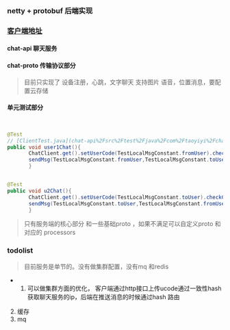 ### netty + protobuf 后端实现

### [客户端地址](https://github.com/chenqi199/chat-android-client)
#### chat-api 聊天服务

#### chat-proto 传输协议部分

> 目前只实现了 设备注册，心跳，文字聊天
  支持图片 语音，位置消息，要配置云存储

#### 单元测试部分

 ```java


@Test
// [ClientTest.java](chat-api%2Fsrc%2Ftest%2Fjava%2Fcom%2Ftaoyiyi%2Fchat%2Fclient%2FClientTest.java)
public void user1Chat(){
        ChatClient.get().setUserCode(TestLocalMsgConstant.fromUser).checkConnect();
        sendMsg(TestLocalMsgConstant.fromUser,TestLocalMsgConstant.toUser);
        }


@Test
public void u2Chat(){
        ChatClient.get().setUserCode(TestLocalMsgConstant.toUser).checkConnect();
        sendMsg(TestLocalMsgConstant.toUser,TestLocalMsgConstant.fromUser);
        }
 ```
> 只有服务端的核心部分 和一些基础proto ，如果不满足可以自定义proto 和对应的 processors


### todolist
> 目前服务是单节的。没有做集群配置，没有mq 和redis

- 1. 可以做集群方面的优化， 客户端通过http接口上传ucode通过一致性hash获取聊天服务的ip，后端在推送消息的时候通过hash 路由
2.  缓存
3. mq





